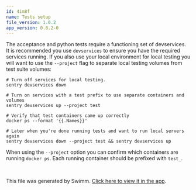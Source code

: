 ```yaml
---
id: 4im8f
name: Tests setup
file_version: 1.0.2
app_version: 0.8.2-0
---
```


The acceptance and python tests require a functioning set of devservices. It is recommended you use `devservices` to ensure you have the required services running. If you also use your local environment for local testing you will want to use the `--project` flag to separate local testing volumes from test suite volumes:

```
# Turn off services for local testing.
sentry devservices down

# Turn on services with a test prefix to use separate containers and volumes
sentry devservices up --project test

# Verify that test containers came up correctly
docker ps --format '{{.Names}}'

# Later when you're done running tests and want to run local servers again
sentry devservices down --project test && sentry devservices up
```

When using the `--project` option you can confirm which containers are running `docker ps`. Each running container should be prefixed with `test_`.

<br/>

This file was generated by Swimm. [Click here to view it in the app](https://app.swimm.io/repos/Z2l0aHViJTNBJTNBc2VudHJ5JTNBJTNBc3dpbW1pbw==/docs/4im8f).